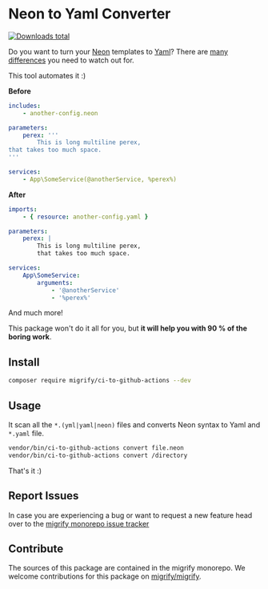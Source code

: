 # Neon to Yaml Converter

[![Downloads total](https://img.shields.io/packagist/dt/migrify/ci-to-github-actions.svg?style=flat-square)](https://packagist.org/packages/migrify/ci-to-github-actions/stats)

Do you want to turn your [Neon](https://ne-on.org/) templates to [Yaml](https://symfony.com/doc/current/components/yaml.html)? There are [many differences](https://www.tomasvotruba.cz/blog/2018/03/12/neon-vs-yaml-and-how-to-migrate-between-them/) you need to watch out for.

This tool automates it :)

**Before**

```yaml
includes:
    - another-config.neon

parameters:
    perex: '''
        This is long multiline perex,
that takes too much space.
'''

services:
    - App\SomeService(@anotherService, %perex%)
```

**After**

```yaml
imports:
    - { resource: another-config.yaml }

parameters:
    perex: |
        This is long multiline perex,
        that takes too much space.

services:
    App\SomeService:
        arguments:
            - '@anotherService'
            - '%perex%'
```

And much more!

This package won't do it all for you, but **it will help you with 90 % of the boring work**.

## Install

```bash
composer require migrify/ci-to-github-actions --dev
```

## Usage

It scan all the `*.(yml|yaml|neon)` files and converts Neon syntax to Yaml and `*.yaml` file.

```bash
vendor/bin/ci-to-github-actions convert file.neon
vendor/bin/ci-to-github-actions convert /directory
```

That's it :)

## Report Issues

In case you are experiencing a bug or want to request a new feature head over to the [migrify monorepo issue tracker](https://github.com/migrify/migrify/issues)

## Contribute

The sources of this package are contained in the migrify monorepo. We welcome contributions for this package on [migrify/migrify](https://github.com/migrify/migrify).
